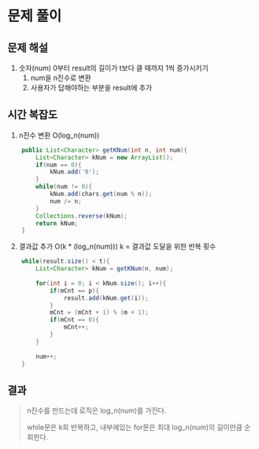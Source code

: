 # 문제 풀이

## 문제 해설

1. 숫자(num) 0부터 result의 길이가 t보다 클 때까지 1씩 증가시키기
    1. num을 n진수로 변환
    2. 사용자가 답해야하는 부분을 result에 추가
## 시간 복잡도

1. n진수 변환 O(log_n(num))
```java
    public List<Character> getKNum(int n, int num){
        List<Character> kNum = new ArrayList();
        if(num == 0){
            kNum.add('0');
        }
        while(num != 0){
            kNum.add(chars.get(num % n));
            num /= n;
        }
        Collections.reverse(kNum);
        return kNum;
    }
```

2. 결과값 추가 O(k * (log_n(num))) k = 결과값 도달을 위한 반복 횟수
```java
    while(result.size() < t){
        List<Character> kNum = getKNum(n, num);
        
        for(int i = 0; i < kNum.size(); i++){
            if(mCnt == p){
                result.add(kNum.get(i));
            }
            mCnt = (mCnt + 1) % (m + 1);
            if(mCnt == 0){
                mCnt++;
            }
        }
        
        num++;
    }
```

## 결과
> n진수를 만드는데 로직은 log_n(num)를 가진다.
>
> while문은 k회 반복하고, 내부에있는 for문은 최대 log_n(num)의 길이만큼 순회한다.

